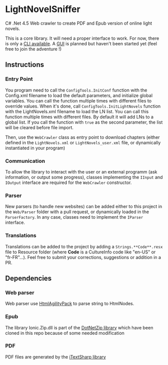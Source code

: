 # LightNovelSniffer
C# .Net 4.5 Web crawler to create PDF and Epub version of online light novels.

This is a core library. It will need a proper interface to work. For now, there is only a [CLI available](https://github.com/JoshuaArus/LightNovelSniffer-CLI). A [GUI](https://github.com/JoshuaArus/LightNovelSniffer-GUI) is planned but haven't been started yet (feel free to join the adventure !)

## Instructions
### Entry Point
You program need to call the `ConfigTools.InitConf` function with the Config.xml filename to load the default parameters, and initialize global variables. You can call the function multiple times with different files to override values.
When it's done, call `ConfigTools.InitLightNovels` function with the LightNovels.xml filename to load the LN list. You can call this function multiple times with different files. By default it will add LNs to a global list. If you call the function with `true` as the second parameter, the list will be cleared before file import.

Then, use the `WebCrawler` class as entry point to download chapters (either defined in the `LightNovels.xml` or `LightNovels_user.xml` file, or dynamically instantiated in your program)

### Communication
To allow the library to interact with the user or an external programm (ask information, or output some progress), classes implementing the `IInput` and `IOutput` interface are required for the `WebCrawler` constructor.

### Parser
New parsers (to handle new websites) can be added either to this project in the `Web/Parser` folder with a pull request, or dynamically loaded in the `ParserFactory`.
In any case, classes need to implement the `IParser` interface.

### Translations
Translations can be added to the project by adding a `Strings.**Code**.resx` file to Resource folder (where **Code** is a CultureInfo code like "en-US" or "fr-FR"...). Feel free to submit your corrections, suggestions or addition in a PR.

## Dependencies
### Web parser
Web parser use [HtmlAgilityPack](https://www.nuget.org/packages/HtmlAgilityPack/1.4.9.5) to parse string to HtmlNodes.

### Epub
The library Ionic.Zip.dll is part of the [DotNetZip library](https://www.nuget.org/packages/DotNetZip/) which have been cloned in this repo because of some needed modification

### PDF
PDF files are generated by the [iTextSharp library](https://www.nuget.org/packages/iTextSharp/5.5.10)
